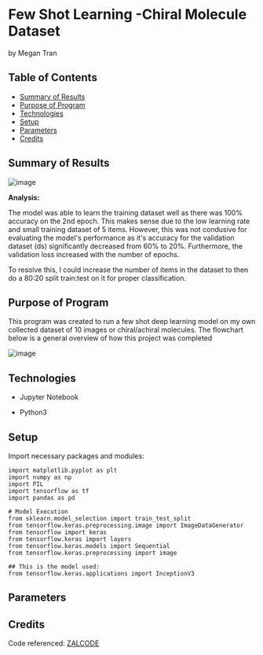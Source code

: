 # Few Shot Learning -Chiral Molecule Dataset
by Megan Tran

## Table of Contents
* [Summary of Results](#Summary-of-Results)
* [Purpose of Program](#Purpose-of-program)
* [Technologies](#technologies)
* [Setup](#setup)
* [Parameters](#Parameters)
* [Credits](#Credits)

## Summary of Results

![image](https://github.com/MeganTran6023/ChiralMolecule_TfClassification/assets/68253811/5cc870e6-40ab-4019-af0e-4b9b22d9cc4c)

**Analysis:**

The model was able to learn the training dataset well as there was 100% accuracy on the 2nd epoch. This makes sense due to the low learning rate and small training dataset of 5 items. However, this was not condusive for evaluating the model's performance as it's accuracy for the validation dataset (ds) significantly decreased from 60% to 20%. Furthermore, the validation loss increased with the number of epochs.

To resolve this, I could increase the number of items in the dataset to then do a 80:20 split train:test on it for proper classification.

## Purpose of Program

This program was created to run a few shot deep learning model on my own collected dataset of 10 images or chiral/achiral molecules. The flowchart below is a general overview of how this project was completed

![image](https://github.com/MeganTran6023/ChiralMolecule_TfClassification/assets/68253811/153eb67f-a963-48a6-b1b3-28a53b039b45)

## Technologies

* Jupyter Notebook

* Python3

## Setup

Import necessary packages and modules:

```
import matplotlib.pyplot as plt
import numpy as np
import PIL
import tensorflow as tf
import pandas as pd

# Model Execution
from sklearn.model_selection import train_test_split
from tensorflow.keras.preprocessing.image import ImageDataGenerator
from tensorflow import keras
from tensorflow.keras import layers
from tensorflow.keras.models import Sequential
from tensorflow.keras.preprocessing import image

## This is the model used:
from tensorflow.keras.applications import InceptionV3

```

## Parameters

## Credits

Code referenced: [ZALCODE](https://www.kaggle.com/code/zalcode/super-simple-butterfly-image-classification#Project-Description)

